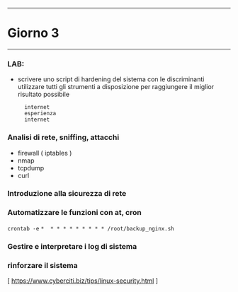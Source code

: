 *****************************
# Giorno 3
*****************************
### LAB:
- scrivere uno script di hardening del sistema con le discriminanti
    utilizzare tutti gli strumenti a disposizione per raggiungere il 
    miglior risultato possibile

        internet
        esperienza
        internet


### Analisi di rete, sniffing, attacchi
- firewall ( iptables )
- nmap
- tcpdump
- curl
### Introduzione alla sicurezza di rete

### Automatizzare le funzioni con at, cron
`crontab -e`
`*  * * * * * * * * * /root/backup_nginx.sh`

### Gestire e interpretare i log di sistema

### rinforzare il sistema 
[ https://www.cyberciti.biz/tips/linux-security.html ]